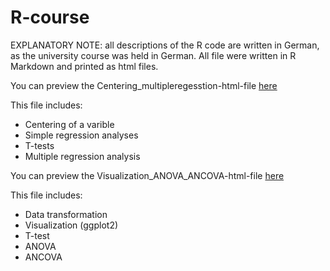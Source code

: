 # R-course

EXPLANATORY NOTE: all descriptions of the R code are written in German, as the university course was held in German. All file were written in R Markdown and printed as html files.

You can preview the Centering_multipleregesstion-html-file [here](https://htmlpreview.github.io/?https://github.com/Arl-cloud/R-course/blob/main/Centering_multipleregression.html)

This file includes:
- Centering of a varible
- Simple regression analyses
- T-tests
- Multiple regression analysis

You can preview the Visualization_ANOVA_ANCOVA-html-file [here](https://htmlpreview.github.io/?https://github.com/Arl-cloud/R-course/blob/main/Visualization_ANOVA_ANCOVA.html)

This file includes:
- Data transformation
- Visualization (ggplot2)
- T-test
- ANOVA
- ANCOVA

